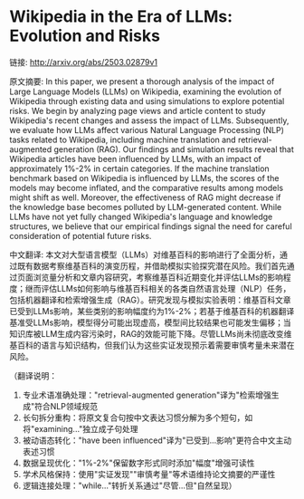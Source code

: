 # Wikipedia in the Era of LLMs: Evolution and Risks

链接: http://arxiv.org/abs/2503.02879v1

原文摘要:
In this paper, we present a thorough analysis of the impact of Large Language
Models (LLMs) on Wikipedia, examining the evolution of Wikipedia through
existing data and using simulations to explore potential risks. We begin by
analyzing page views and article content to study Wikipedia's recent changes
and assess the impact of LLMs. Subsequently, we evaluate how LLMs affect
various Natural Language Processing (NLP) tasks related to Wikipedia, including
machine translation and retrieval-augmented generation (RAG). Our findings and
simulation results reveal that Wikipedia articles have been influenced by LLMs,
with an impact of approximately 1%-2% in certain categories. If the machine
translation benchmark based on Wikipedia is influenced by LLMs, the scores of
the models may become inflated, and the comparative results among models might
shift as well. Moreover, the effectiveness of RAG might decrease if the
knowledge base becomes polluted by LLM-generated content. While LLMs have not
yet fully changed Wikipedia's language and knowledge structures, we believe
that our empirical findings signal the need for careful consideration of
potential future risks.

中文翻译:
本文对大型语言模型（LLMs）对维基百科的影响进行了全面分析，通过既有数据考察维基百科的演变历程，并借助模拟实验探究潜在风险。我们首先通过页面浏览量分析和文章内容研究，考察维基百科近期变化并评估LLMs的影响程度；继而评估LLMs如何影响与维基百科相关的各类自然语言处理（NLP）任务，包括机器翻译和检索增强生成（RAG）。研究发现与模拟实验表明：维基百科文章已受到LLMs影响，某些类别的影响幅度约为1%-2%；若基于维基百科的机器翻译基准受LLMs影响，模型得分可能出现虚高，模型间比较结果也可能发生偏移；当知识库被LLM生成内容污染时，RAG的效能可能下降。尽管LLMs尚未彻底改变维基百科的语言与知识结构，但我们认为这些实证发现预示着需要审慎考量未来潜在风险。  

（翻译说明：  
1. 专业术语准确处理："retrieval-augmented generation"译为"检索增强生成"符合NLP领域规范  
2. 长句拆分重构：将原文复合句按中文表达习惯分解为多个短句，如将"examining..."独立成子句处理  
3. 被动语态转化："have been influenced"译为"已受到...影响"更符合中文主动表述习惯  
4. 数据呈现优化："1%-2%"保留数字形式同时添加"幅度"增强可读性  
5. 学术风格保持：使用"实证发现""审慎考量"等术语维持论文摘要的严谨性  
6. 逻辑连接处理："while..."转折关系通过"尽管...但"自然呈现）
